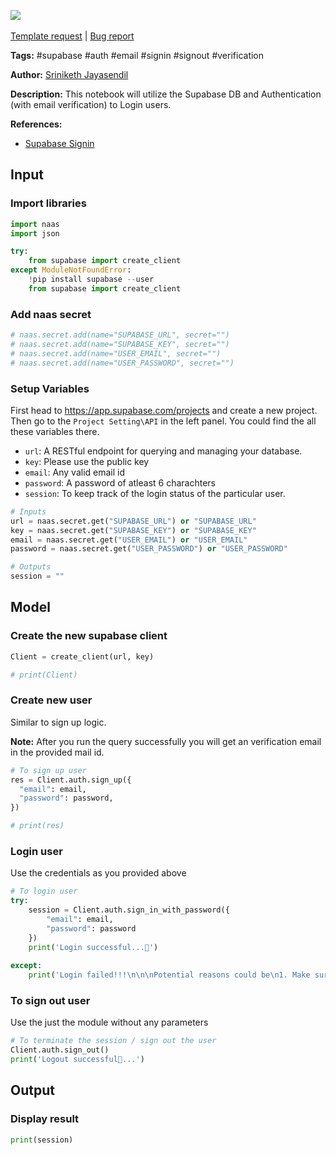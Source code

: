 <a href="https://app.naas.ai/user-redirect/naas/downloader?url=https://raw.githubusercontent.com/jupyter-naas/awesome-notebooks/master/Supabase/Supabase_Email_Auth.ipynb" target="_parent"><img src="https://naasai-public.s3.eu-west-3.amazonaws.com/open_in_naas.svg"/></a><br><br><a href="https://github.com/jupyter-naas/awesome-notebooks/issues/new?assignees=&labels=&template=template-request.md&title=Tool+-+Action+of+the+notebook+">Template request</a> | <a href="https://github.com/jupyter-naas/awesome-notebooks/issues/new?assignees=&labels=bug&template=bug_report.md&title=Supabase+-+Email+Auth:+Error+short+description">Bug report</a>

**Tags:** #supabase #auth #email #signin #signout #verification

**Author:** [Sriniketh Jayasendil](http://linkedin.com/in/sriniketh-jayasendil/)

**Description:** This notebook will utilize the Supabase DB and Authentication (with email verification) to Login users.

**References:**
- [Supabase Signin](https://supabase.com/docs/reference/python/auth-signinwithpassword)

## Input

### Import libraries


```python
import naas
import json

try:
    from supabase import create_client
except ModuleNotFoundError:
    !pip install supabase --user
    from supabase import create_client
```

### Add naas secret


```python
# naas.secret.add(name="SUPABASE_URL", secret="")
# naas.secret.add(name="SUPABASE_KEY", secret="")
# naas.secret.add(name="USER_EMAIL", secret="")
# naas.secret.add(name="USER_PASSWORD", secret="")
```

### Setup Variables

First head to https://app.supabase.com/projects and create a new project. Then go to the `Project Setting\API` in the left panel. You could find the all these variables there. 

- `url`: A RESTful endpoint for querying and managing your database.
- `key`: Please use the public key
- `email`: Any valid email id
- `password`: A password of atleast 6 charachters
- `session`: To keep track of the login status of the particular user.


```python
# Inputs
url = naas.secret.get("SUPABASE_URL") or "SUPABASE_URL"
key = naas.secret.get("SUPABASE_KEY") or "SUPABASE_KEY"
email = naas.secret.get("USER_EMAIL") or "USER_EMAIL"
password = naas.secret.get("USER_PASSWORD") or "USER_PASSWORD"

# Outputs
session = ""
```

## Model

### Create the new supabase client


```python
Client = create_client(url, key)

# print(Client)
```

### Create new user 
Similar to sign up logic.

**Note:** After you run the query successfully you will get an verification email in the provided mail id.


```python
# To sign up user
res = Client.auth.sign_up({
  "email": email,
  "password": password,
})

# print(res)
```

### Login user

Use the credentials as you provided above


```python
# To login user
try:
    session = Client.auth.sign_in_with_password({
        "email": email,
        "password": password
    })
    print('Login successful...🚀')
    
except:
    print('Login failed!!!\n\n\nPotential reasons could be\n1. Make sure to confirm the email address.\n2. Check your spam incase if you are unable to find the email.\n3. If not the above ones check supabase docs: https://supabase.com/docs/reference/python/auth-signinwithpassword')
```

### To sign out user

Use the just the module without any parameters


```python
# To terminate the session / sign out the user
Client.auth.sign_out()
print('Logout successful👋...')
```

## Output

### Display result


```python
print(session)
```
